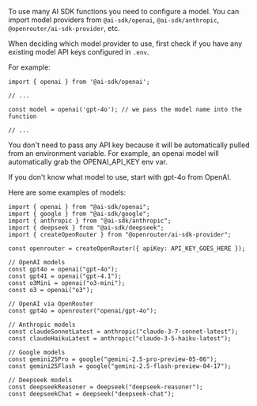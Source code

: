 To use many AI SDK functions you need to configure a model. You can import model providers from `@ai-sdk/openai`, `@ai-sdk/anthropic`, `@openrouter/ai-sdk-provider`, etc.

When deciding which model provider to use, first check if you have any existing model API keys configured in `.env`.

For example:

```
import { openai } from '@ai-sdk/openai';

// ...

const model = openai('gpt-4o'); // we pass the model name into the function

// ...
```

You don't need to pass any API key because it will be automatically pulled from an environment variable. For example, an openai model will automatically grab the OPENAI_API_KEY env var.

If you don't know what model to use, start with gpt-4o from OpenAI.

Here are some examples of models:

```
import { openai } from "@ai-sdk/openai";
import { google } from "@ai-sdk/google";
import { anthropic } from "@ai-sdk/anthropic";
import { deepseek } from "@ai-sdk/deepseek";
import { createOpenRouter } from "@openrouter/ai-sdk-provider";

const openrouter = createOpenRouter({ apiKey: API_KEY_GOES_HERE });

// OpenAI models
const gpt4o = openai("gpt-4o");
const gpt41 = openai("gpt-4.1");
const o3Mini = openai("o3-mini");
const o3 = openai("o3");

// OpenAI via OpenRouter
const gpt4o = openrouter("openai/gpt-4o");

// Anthropic models
const claudeSonnetLatest = anthropic("claude-3-7-sonnet-latest");
const claudeHaikuLatest = anthropic("claude-3-5-haiku-latest");

// Google models
const gemini25Pro = google("gemini-2.5-pro-preview-05-06");
const gemini25Flash = google("gemini-2.5-flash-preview-04-17");

// Deepseek models
const deepseekReasoner = deepseek("deepseek-reasoner");
const deepseekChat = deepseek("deepseek-chat");
```
